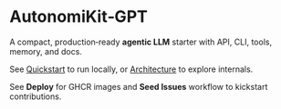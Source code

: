 # AutonomiKit‑GPT

A compact, production‑ready **agentic LLM** starter with API, CLI, tools, memory, and docs.

See [Quickstart](quickstart.md) to run locally, or [Architecture](architecture.md) to explore internals.


See **Deploy** for GHCR images and **Seed Issues** workflow to kickstart contributions.
